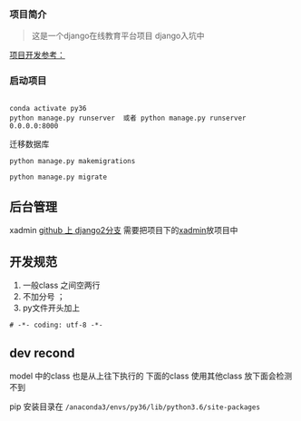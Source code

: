 ### 项目简介
> 这是一个django在线教育平台项目  django入坑中 

[项目开发参考：](https://blog.starmeow.cn/feature/1/?page=2)
### 启动项目
```

conda activate py36
python manage.py runserver  或者 python manage.py runserver 0.0.0.0:8000

```

迁移数据库

```
python manage.py makemigrations

python manage.py migrate

```



## 后台管理
xadmin
[github 上 django2分支](https://github.com/sshwsfc/xadmin/tree/django2)
需要把项目下的[xadmin](https://github.com/sshwsfc/xadmin/tree/django2/xadmin 
)放项目中



## 开发规范

1. 一般class 之间空两行
2. 不加分号 ；
3. py文件开头加上
```
# -*- coding: utf-8 -*-
```


## dev recond

model 中的class 也是从上往下执行的  下面的class 使用其他class 放下面会检测不到

pip 安装目录在 `/anaconda3/envs/py36/lib/python3.6/site-packages`